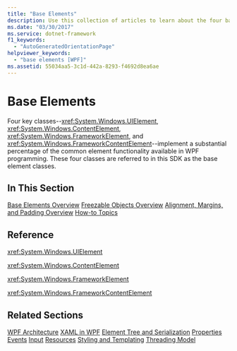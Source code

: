 ```yaml
---
title: "Base Elements"
description: Use this collection of articles to learn about the four base elements of Windows Presentation Foundation (WPF).
ms.date: "03/30/2017"
ms.service: dotnet-framework
f1_keywords:
  - "AutoGeneratedOrientationPage"
helpviewer_keywords:
  - "base elements [WPF]"
ms.assetid: 55034aa5-3c1d-442a-8293-f4692d8ea6ae
---
```

# Base Elements

Four key classes--<xref:System.Windows.UIElement>, <xref:System.Windows.ContentElement>, <xref:System.Windows.FrameworkElement>, and <xref:System.Windows.FrameworkContentElement>--implement a substantial percentage of the common element functionality available in WPF programming. These four classes are referred to in this SDK as the base element classes.

## In This Section

[Base Elements Overview](base-elements-overview.md)
[Freezable Objects Overview](freezable-objects-overview.md)
[Alignment, Margins, and Padding Overview](alignment-margins-and-padding-overview.md)
[How-to Topics](base-elements-how-to-topics.md)

## Reference

<xref:System.Windows.UIElement>

<xref:System.Windows.ContentElement>

<xref:System.Windows.FrameworkElement>

<xref:System.Windows.FrameworkContentElement>

## Related Sections

[WPF Architecture](wpf-architecture.md)
  [XAML in WPF](../xaml/index.md)
  [Element Tree and Serialization](element-tree-and-serialization.md)
  [Properties](properties-wpf.md)
  [Events](events-wpf.md)
  [Input](input-wpf.md)
  [Resources](resources-wpf.md)
  [Styling and Templating](../controls/styles-templates-overview.md)
  [Threading Model](threading-model.md)

